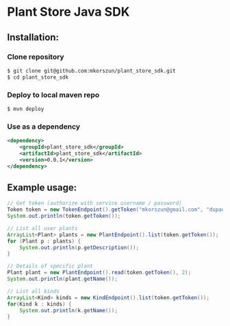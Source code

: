 # Plant Store Java SDK

## Installation:

### Clone repository

~~~bash
$ git clone git@github.com:mkorszun/plant_store_sdk.git
$ cd plant_store_sdk
~~~

### Deploy to local maven repo

~~~bash
$ mvn deploy
~~~

### Use as a dependency

~~~xml
<dependency>
    <groupId>plant_store_sdk</groupId>
    <artifactId>plant_store_sdk</artifactId>
    <version>0.0.1</version>
</dependency>
~~~

## Example usage:

~~~java
// Get token (authorize with service username / password)
Token token = new TokenEndpoint().getToken("mkorszun@gmail.com", "dupadupa");
System.out.println(token.getToken());

// List all user plants
ArrayList<Plant> plants = new PlantEndpoint().list(token.getToken());
for (Plant p : plants) {
    System.out.println(p.getDescription());
}

// Details of specific plant
Plant plant = new PlantEndpoint().read(token.getToken(), 2);
System.out.println(plant.getName());

// List all kinds
ArrayList<Kind> kinds = new KindEndpoint().list(token.getToken());
for(Kind k : kinds) {
    System.out.println(k.getName());
}
~~~